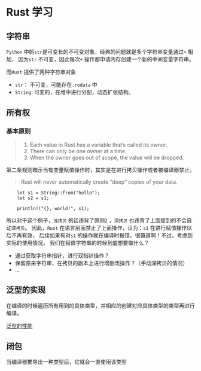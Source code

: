 # Rust 学习

## 字符串

`Python` 中的`str`是可变长的不可变对象，经典的问题就是多个字符串变量通过`+` 相加，
因为`str` 不可变，因此每次`+` 操作都申请内存创建一个新的中间变量字符串。

而`Rust` 提供了两种字符串对象

- `str`： 不可变，可能存在`.rodata` 中
- `String`: 可变的，在堆中进行分配，动态扩张结构。


## 所有权

### 基本原则

> 1. Each value in Rust has a variable that’s called its owner.
> 2. There can only be one owner at a time.
> 3. When the owner goes out of scope, the value will be dropped.

第二条规则暗示当有变量赋值操作时，其实是在进行拷贝操作或者被编译器禁止。

> Rust will never automatically create “deep” copies of your data.

```
    let s1 = String::from("hello");
    let s2 = s1;

    println!("{}, world!", s1);
```

所以对于这个例子，`浅拷贝` 的话违背了原则`2` ，`深拷贝` 也违背了上面提到的不会自动`深拷贝`。
因此，`Rust` 在语言层面禁止了上面操作，认为：`s1` 在进行赋值操作以后不再有效，
后续如果有对`s1` 的操作就在编译时报错。很霸道啊！不过，考虑到实际的使用情况，
我们在赋值字符串的时候到底想要做什么？

- 通过获取字符串指针，进行双指针操作？
- 保留原来字符串，在拷贝的副本上进行增删改操作？（手动深拷贝的情况）
- ...



## 泛型的实现

在编译的时候遍历所有用到的具体类型，并相应的创建对应具体类型的类型再进行编译。


[泛型的性能](https://course.rs/basic/trait/generic.html#泛型的性能)


## 闭包

当编译器推导出一种类型后，它就会一直使用该类型

